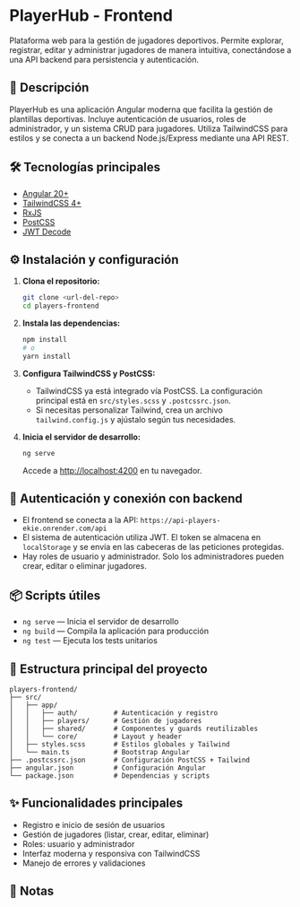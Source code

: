 # PlayerHub - Frontend

Plataforma web para la gestión de jugadores deportivos. Permite explorar, registrar, editar y administrar jugadores de manera intuitiva, conectándose a una API backend para persistencia y autenticación.

## 🚀 Descripción

PlayerHub es una aplicación Angular moderna que facilita la gestión de plantillas deportivas. Incluye autenticación de usuarios, roles de administrador, y un sistema CRUD para jugadores. Utiliza TailwindCSS para estilos y se conecta a un backend Node.js/Express mediante una API REST.

## 🛠️ Tecnologías principales

- [Angular 20+](https://angular.dev/)
- [TailwindCSS 4+](https://tailwindcss.com/)
- [RxJS](https://rxjs.dev/)
- [PostCSS](https://postcss.org/)
- [JWT Decode](https://github.com/auth0/jwt-decode)

## ⚙️ Instalación y configuración

1. **Clona el repositorio:**

   ```bash
   git clone <url-del-repo>
   cd players-frontend
   ```

2. **Instala las dependencias:**

   ```bash
   npm install
   # o
   yarn install
   ```

3. **Configura TailwindCSS y PostCSS:**

   - TailwindCSS ya está integrado vía PostCSS. La configuración principal está en `src/styles.scss` y `.postcssrc.json`.
   - Si necesitas personalizar Tailwind, crea un archivo `tailwind.config.js` y ajústalo según tus necesidades.

4. **Inicia el servidor de desarrollo:**
   ```bash
   ng serve
   ```
   Accede a [http://localhost:4200](http://localhost:4200) en tu navegador.

## 🔑 Autenticación y conexión con backend

- El frontend se conecta a la API: `https://api-players-ekie.onrender.com/api`
- El sistema de autenticación utiliza JWT. El token se almacena en `localStorage` y se envía en las cabeceras de las peticiones protegidas.
- Hay roles de usuario y administrador. Solo los administradores pueden crear, editar o eliminar jugadores.

## 📦 Scripts útiles

- `ng serve` — Inicia el servidor de desarrollo
- `ng build` — Compila la aplicación para producción
- `ng test` — Ejecuta los tests unitarios

## 🧩 Estructura principal del proyecto

```
players-frontend/
├── src/
│   ├── app/
│   │   ├── auth/         # Autenticación y registro
│   │   ├── players/      # Gestión de jugadores
│   │   ├── shared/       # Componentes y guards reutilizables
│   │   └── core/         # Layout y header
│   ├── styles.scss       # Estilos globales y Tailwind
│   └── main.ts           # Bootstrap Angular
├── .postcssrc.json       # Configuración PostCSS + Tailwind
├── angular.json          # Configuración Angular
└── package.json          # Dependencias y scripts
```

## ✨ Funcionalidades principales

- Registro e inicio de sesión de usuarios
- Gestión de jugadores (listar, crear, editar, eliminar)
- Roles: usuario y administrador
- Interfaz moderna y responsiva con TailwindCSS
- Manejo de errores y validaciones

## 📝 Notas

